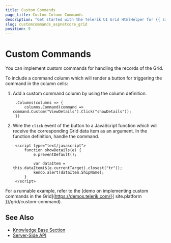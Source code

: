 ```yaml
---
title: Custom Commands
page_title: Custom Column Commands
description: "Get started with the Telerik UI Grid HtmlHelper for {{ site.framework }} and learn how to implement custom commands for handling its column records."
slug: customcommands_aspnetcore_grid
position: 9
---
```


# Custom Commands

You can implement custom commands for handling the records of the Grid.

To include a command column which will render a button for triggering the command in the column cells:

1. Add a custom command column by using the column definition.

        .Columns(columns => {
            columns.Command(command => command.Custom("ViewDetails").Click("showDetails"));
        })

1. Wire the `click` event of the button to a JavaScript function which will receive the corresponding Grid data item as an argument.  In the function definition, handle the command.

        <script type="text/javascript">
            function showDetails(e) {
                e.preventDefault();

                var dataItem = this.dataItem($(e.currentTarget).closest("tr"));
                kendo.alert(dataItem.ShipName);
            }
        </script>

For a runnable example, refer to the [demo on implementing custom commands in the Grid](https://demos.telerik.com/{{ site.platform }}/grid/custom-command).

## See Also

* [Knowledge Base Section](/knowledge-base)
* [Server-Side API](/api/grid)
